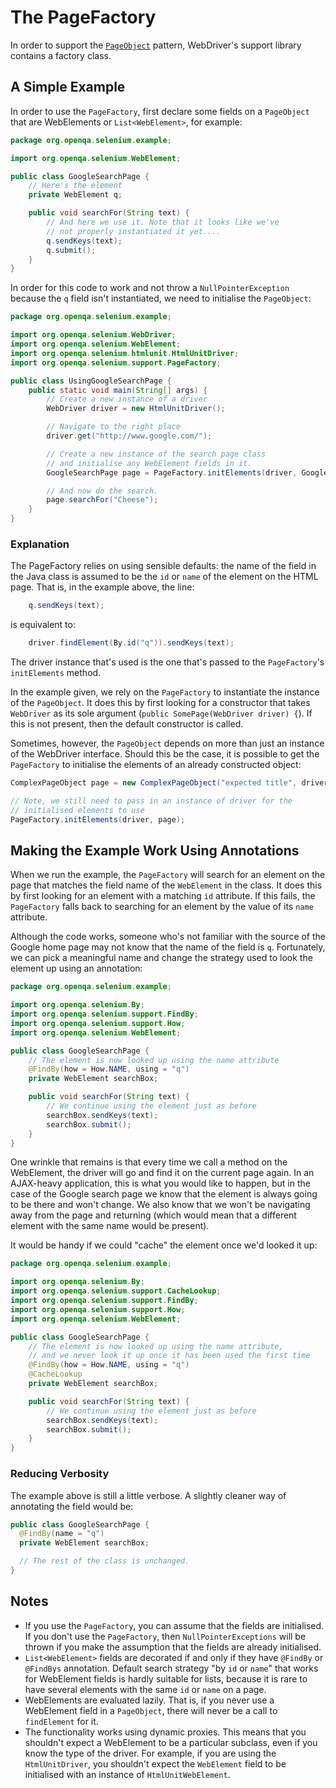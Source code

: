 # The PageFactory

In order to support the [`PageObject`](PageObjects.md) pattern, WebDriver's support library contains a factory class.

## A Simple Example

In order to use the `PageFactory`, first declare some fields on a `PageObject` that are WebElements or `List<WebElement>`, for example:

```java
package org.openqa.selenium.example;

import org.openqa.selenium.WebElement;

public class GoogleSearchPage {
    // Here's the element
    private WebElement q;

    public void searchFor(String text) {
        // And here we use it. Note that it looks like we've
        // not properly instantiated it yet....
        q.sendKeys(text);
        q.submit();
    }
} 
```

In order for this code to work and not throw a `NullPointerException` because the `q` field isn't instantiated, we need to initialise the `PageObject`:

```java
package org.openqa.selenium.example;

import org.openqa.selenium.WebDriver;
import org.openqa.selenium.WebElement;
import org.openqa.selenium.htmlunit.HtmlUnitDriver;
import org.openqa.selenium.support.PageFactory;

public class UsingGoogleSearchPage {
    public static void main(String[] args) {
        // Create a new instance of a driver
        WebDriver driver = new HtmlUnitDriver();

        // Navigate to the right place
        driver.get("http://www.google.com/");

        // Create a new instance of the search page class
        // and initialise any WebElement fields in it.
        GoogleSearchPage page = PageFactory.initElements(driver, GoogleSearchPage.class);

        // And now do the search.
        page.searchFor("Cheese");
    }
} 
```

### Explanation

The PageFactory relies on using sensible defaults: the name of the field in the Java class is assumed to be the `id` or `name` of the element on the HTML page. That is, in the example above, the line:

```java
    q.sendKeys(text);
```

is equivalent to:

```java
    driver.findElement(By.id("q")).sendKeys(text);
```

The driver instance that's used is the one that's passed to the `PageFactory`'s `initElements` method.

In the example given, we rely on the `PageFactory` to instantiate the instance of the
`PageObject`. It does this by first looking for a constructor that takes `WebDriver` as its sole argument (`public SomePage(WebDriver driver) {`). If this is not present, then the default constructor is called. 
    
Sometimes, however, the `PageObject` depends on more than just an instance of the WebDriver interface. Should this be the case, it is possible to get the `PageFactory` to initialise the elements of an already constructed object:

```java
ComplexPageObject page = new ComplexPageObject("expected title", driver);

// Note, we still need to pass in an instance of driver for the 
// initialised elements to use
PageFactory.initElements(driver, page);
```

## Making the Example Work Using Annotations

When we run the example, the `PageFactory` will search for an element on the page that matches the field name of the `WebElement` in the class. It does this by first looking for an element with a matching `id` attribute. If this fails, the `PageFactory` falls back to searching for an element by the value of its `name` attribute.

Although the code works, someone who's not familiar with the source of the Google home page may not know that the name of the field is `q`. Fortunately, we can pick a meaningful name and change the strategy used to look the element up using an annotation:

```java
package org.openqa.selenium.example;

import org.openqa.selenium.By;
import org.openqa.selenium.support.FindBy;
import org.openqa.selenium.support.How;
import org.openqa.selenium.WebElement;

public class GoogleSearchPage {
    // The element is now looked up using the name attribute
    @FindBy(how = How.NAME, using = "q")
    private WebElement searchBox;

    public void searchFor(String text) {
        // We continue using the element just as before
        searchBox.sendKeys(text);
        searchBox.submit();
    }
} 
```

One wrinkle that remains is that every time we call a method on the WebElement, the driver will go and find it on the current page again. In an AJAX-heavy application, this is what you would like to happen, but in the case of the Google search page we know that the element is always going to be there and won't change. We also know that we won't be navigating away from the page and returning (which would mean that a different element with the same name would be present). 

It would be handy if we could "cache" the element once we'd looked it up:

```java
package org.openqa.selenium.example;

import org.openqa.selenium.By;
import org.openqa.selenium.support.CacheLookup;
import org.openqa.selenium.support.FindBy;
import org.openqa.selenium.support.How;
import org.openqa.selenium.WebElement;

public class GoogleSearchPage {
    // The element is now looked up using the name attribute,
    // and we never look it up once it has been used the first time
    @FindBy(how = How.NAME, using = "q")
    @CacheLookup
    private WebElement searchBox;

    public void searchFor(String text) {
        // We continue using the element just as before
        searchBox.sendKeys(text);
        searchBox.submit();
    }
} 
```

### Reducing Verbosity

The example above is still a little verbose. A slightly cleaner way of annotating the field would be:


```java
public class GoogleSearchPage {
  @FindBy(name = "q")
  private WebElement searchBox;

  // The rest of the class is unchanged.
}
```

## Notes

  * If you use the `PageFactory`, you can assume that the fields are initialised. If you don't use the `PageFactory`, then `NullPointerExceptions` will be thrown if you make the assumption that the fields are already initialised.
  * `List<WebElement>` fields are decorated if and only if they have `@FindBy` or `@FindBys` annotation. Default search strategy "by `id` or `name`" that works for WebElement fields is hardly suitable for lists, because it is rare to have several elements with the same `id` or `name` on a page.
  * WebElements are evaluated lazily. That is, if you never use a WebElement field in a `PageObject`, there will never be a call to `findElement` for it.
  * The functionality works using dynamic proxies. This means that you shouldn't expect a WebElement to be a particular subclass, even if you know the type of the driver. For example, if you are using the `HtmlUnitDriver`, you shouldn't expect the `WebElement` field to be initialised with an instance of `HtmlUnitWebElement`.